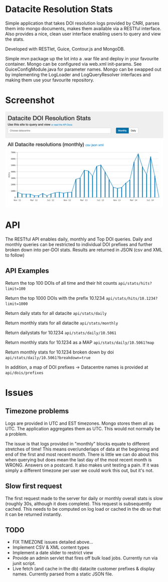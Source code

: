 Datacite Resolution Stats
=========================

Simple application that takes DOI resolution logs provided by CNRI, parses them into mongo documents, makes them available via a RESTful interface.  Also provides a nice, clean user interface enabling users to query and view the stats.

Developed with RESTlet, Guice, Contour.js and MongoDB.

Simple mvn package up the lot into a .war file and deploy in your favourite container.  Mongo can be configured via web.xml init-params.  See GuiceConfigModule.java for parameter names.  Mongo can be swapped out by implementing the LogLoader and LogQueryResolver interfaces and making them use your favourite repository.

Screenshot
==========
![Screenshot](datacite-screenshot.png)

API
===
The RESTful API enables daily, monthly and Top DOI queries.  Daily and monthly queries can be restricted to individual DOI prefixes and further broken down into per-DOI stats.  Results are returned in JSON (csv and XML to follow)

API Examples
--------
Return the top 100 DOIs of all time and their hit counts
`api/stats/hits?limit=100`

Return the top 1000 DOIs with the prefix 10.1234
`api/stats/hits/10.1234?limit=1000`

Return daily stats for all datacite
`api/stats/daily`

Return monthly stats for all datacite
`api/stats/monthly`

Return dailystats for 10.1234
`api/stats/daily/10.5061`

Return monthly stats for 10.1234 as a MAP
`api/stats/daily/10.5061?map`

Return monthly stats for 10.1234 broken down by doi
`api/stats/daily/10.5061?breakdown=true`

In addition, a map of DOI prefixes -> Datacentre names is provided at
`api/dois/prefixes`

Issues
======

Timezone problems
-----------------

Logs are provided in UTC and EST timezones.  Mongo stores them all as UTC.  The application aggregates them as UTC.  This would not normally be a problem.

The issue is that logs provided in "monthly" blocks equate to different stretches of time!  This means over/underlaps of data at the beginning and end of the first and most recent month.  There is little we can do about this when querying but does mean the last day of the most recent month is WRONG.  Answers on a postcard.  It also makes unit testing a pain.  If it was simply a different timezone per user we could work this out, but it's not.

Slow first request
------------------

The first request made to the server for daily or monthly overall stats is slow (roughly 30s, although it does complete).  This request is subsequently cached. This needs to be computed on log load or cached in the db so that it can be returned instantly.

TODO
----

* FIX TIMEZONE issues detailed above...
* Implement CSV & XML content types
* Implement a date slider to restrict view
* Provide an admin servlet that fires off bulk load jobs.  Currently run via junit script.
* Live fetch (and cache in the db) datacite customer prefixes & display names.  Currently parsed from a static JSON file.